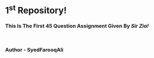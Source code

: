 <h1>1<sup>st</sup> Repository!</h1>
<h3>This Is The First 45 Question Assignment Given By <i>Sir Zia!</i></h3>
<br>
<h3>Author - SyedFarooqAli</h3>
